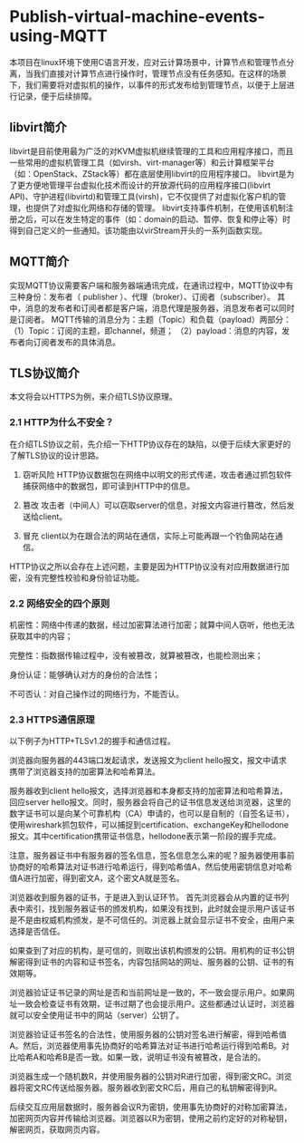 # Publish-virtual-machine-events-using-MQTT
本项目在linux环境下使用C语言开发，应对云计算场景中，计算节点和管理节点分离，当我们直接对计算节点进行操作时，管理节点没有任务感知。在这样的场景下，我们需要将对虚拟机的操作，以事件的形式发布给到管理节点，以便于上层进行记录，便于后续排障。

## libvirt简介
libvirt是目前使用最为广泛的对KVM虚拟机继续管理的工具和应用程序接口，而且一些常用的虚拟机管理工具（如virsh、virt-manager等）和云计算框架平台（如：OpenStack、ZStack等）都在底层使用libvirt的应用程序接口。
libvirt是为了更方便地管理平台虚拟化技术而设计的开放源代码的应用程序接口(libvirt API)、守护进程(libvirtd)和管理工具(virsh)，它不仅提供了对虚拟化客户机的管理，也提供了对虚拟化网络和存储的管理。
libvirt支持事件机制，在使用该机制注册之后，可以在发生特定的事件（如：domain的启动、暂停、恢复和停止等）时得到自己定义的一些通知。该功能由以virStream开头的一系列函数实现。

## MQTT简介
实现MQTT协议需要客户端和服务器端通讯完成，在通讯过程中，MQTT协议中有三种身份：发布者（ publisher ）、代理（broker）、订阅者（subscriber）。
其中，消息的发布者和订阅者都是客户端，消息代理是服务器，消息发布者可以同时是订阅者。
MQTT传输的消息分为：主题（Topic）和负载（payload）两部分：
（1）Topic：订阅的主题，即channel，频道；
（2）payload：消息的内容，发布者向订阅者发布的具体消息。

## TLS协议简介
本文将会以HTTPS为例，来介绍TLS协议原理。
### 2.1 HTTP为什么不安全？
在介绍TLS协议之前，先介绍一下HTTP协议存在的缺陷，以便于后续大家更好的了解TLS协议的设计思路。
1. 窃听风险
HTTP协议数据包在网络中以明文的形式传递，攻击者通过抓包软件捕获网络中的数据包，即可读到HTTP中的信息。
 

2. 篡改
攻击者（中间人）可以窃取server的信息，对报文内容进行篡改，然后发送给client。
 
 
3. 冒充
client以为在跟合法的网站在通信，实际上可能再跟一个钓鱼网站在通信。
 
HTTP协议之所以会存在上述问题，主要是因为HTTP协议没有对应用数据进行加密，没有完整性校验和身份验证功能。

### 2.2 网络安全的四个原则
机密性：网络中传递的数据，经过加密算法进行加密；就算中间人窃听，他也无法获取其中的内容；

完整性：指数据传输过程中，没有被篡改，就算被篡改，也能检测出来；

身份认证：能够确认对方的身份的合法性；

不可否认：对自己操作过的网络行为，不能否认。

### 2.3 HTTPS通信原理
以下例子为HTTP+TLSv1.2的握手和通信过程。

浏览器向服务器的443端口发起请求，发送报文为client hello报文，报文中请求携带了浏览器支持的加密算法和哈希算法。 

服务器收到client hello报文，选择浏览器和本身都支持的加密算法和哈希算法，回应server hello报文。同时，服务器会将自己的证书信息发送给浏览器，这里的数字证书可以是向某个可靠机构（CA）申请的，也可以是自制的（自签名证书），使用wireshark抓包软件，可以捕捉到certification、exchangeKey和hellodone报文。其中certification携带证书信息，hellodone表示第一阶段的握手完成。

注意，服务器证书中有服务器的签名信息，签名信息怎么来的呢？服务器使用事前协商好的哈希算法对证书进行哈希运行，得到哈希值A，然后使用密钥信息对哈希值A进行加密，得到密文A，这个密文A就是签名。

浏览器收到服务器的证书，于是进入到认证环节。 首先浏览器会从内置的证书列表中索引，找到服务器证书的颁发机构，如果没有找到，此时就会提示用户该证书是不是由权威机构颁发，是不可信任的。浏览器上就会显示证书不安全，由用户来选择是否信任。

如果查到了对应的机构，是可信的，则取出该机构颁发的公钥。用机构的证书公钥解密得到证书的内容和证书签名，内容包括网站的网址、服务器的公钥、证书的有效期等。

浏览器验证证书记录的网址是否和当前网址是一致的，不一致会提示用户。如果网址一致会检查证书有效期，证书过期了也会提示用户。这些都通过认证时，浏览器就可以安全使用证书中的网站（server）公钥了。

浏览器验证证书签名的合法性，使用服务器的公钥对签名进行解密，得到哈希值A。然后，浏览器使用事先协商好的哈希算法对证书进行哈希运行得到哈希B。对比哈希A和哈希B是否一致。如果一致，说明证书没有被篡改，是合法的。

 浏览器生成一个随机数R，并使用服务器的公钥对R进行加密，得到密文RC。浏览器将密文RC传送给服务器。服务器收到密文RC后，用自己的私钥解密得到R。
 
 后续交互应用层数据时，服务器会议R为密钥，使用事先协商好的对称加密算法，加密网页内容并传输给浏览器。浏览器以R为密钥，使用之前约定好的对称秘钥，解密网页，获取网页内容。
